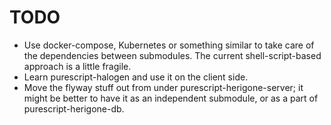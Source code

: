 # TODO

* Use docker-compose, Kubernetes or something similar to take care of the dependencies between submodules. The current shell-script-based approach is a little fragile.
* Learn purescript-halogen and use it on the client side.
* Move the flyway stuff out from under purescript-herigone-server; it might be better to have it as an independent submodule, or as a part of purescript-herigone-db.
